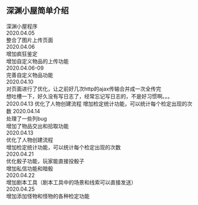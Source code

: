 ## 深渊小屋简单介绍
深渊小屋程序  
2020.04.05  
整合了图片上传页面  
2020.04.06  
增加疯狂鉴定  
增加自定义物品的上传功能  
2020.04.06-09  
完善自定义物品功能  
2020.04.10  
对页面进行了优化，让之前好几次http的ajax传输合并成一次全传完  
想吐槽一下，好久没有写日志了，经常忘记写日志的，不是好习惯啊。。。  
2020.04.13
优化了人物创建流程
增加检定统计功能，可以统计每个检定出现的次数
2020.04.14  
处理了一些列bug  
增加了物品交出和拾取功能  
2020.04.13  
优化了人物创建流程  
增加检定统计功能，可以统计每个检定出现的次数  
2020.04.21  
优化骰子功能，玩家能直接投骰子  
增加私信功能和暗骰  
2020.04.22  
增加剧本工具（剧本工具中的场景和线索可以直接发送）  
2020.04.25  
增加添加怪物和怪物的各种检定功能